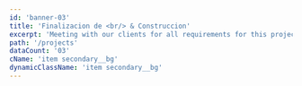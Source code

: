 ```yaml
---
id: 'banner-03'
title: 'Finalizacion de <br/> & Construccion'
excerpt: 'Meeting with our clients for all requirements for this project we start now'
path: '/projects'
dataCount: '03'
cName: 'item secondary__bg'
dynamicClassName: 'item secondary__bg'
---
```

